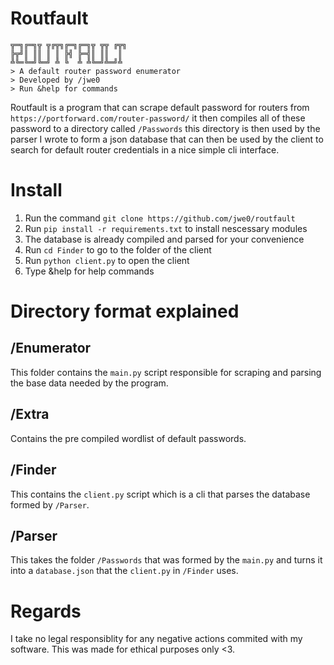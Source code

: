 # Routfault

```
╦═╗╔═╗╦ ╦╔╦╗╔═╗╔═╗╦ ╦╦ ╔╦╗
╠╦╝║ ║║ ║ ║ ╠╣ ╠═╣║ ║║  ║
╩╚═╚═╝╚═╝ ╩ ╚  ╩ ╩╚═╝╩═╝╩
> A default router password enumerator
> Developed by /jwe0
> Run &help for commands
```

Routfault is a program that can scrape default password for routers from `https://portforward.com/router-password/` it then compiles all of these password to a directory called `/Passwords` this directory is then used by the parser I wrote to form a json database that can then be used by the client to search for default router credentials in a nice simple cli interface.

# Install
1. Run the command `git clone https://github.com/jwe0/routfault`
2. Run `pip install -r requirements.txt` to install nescessary modules
3. The database is already compiled and parsed for your convenience
4. Run `cd Finder` to go to the folder of the client
5. Run `python client.py` to open the client
6. Type &help for help commands


# Directory format explained

## /Enumerator
This folder contains the `main.py` script responsible for scraping and parsing the base data needed by the program.

## /Extra
Contains the pre compiled wordlist of default passwords.

## /Finder
This contains the `client.py` script which is a cli that parses the database formed by `/Parser`.

## /Parser
This takes the folder `/Passwords` that was formed by the `main.py` and turns it into a `database.json` that the `client.py` in `/Finder` uses.



# Regards
I take no legal responsiblity for any negative actions commited with my software. This was made for ethical purposes only <3.